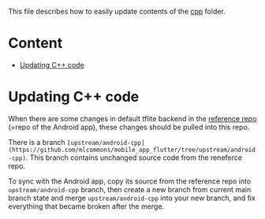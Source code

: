 
This file describes how to easily update contents of the [cpp](/cpp) folder.

# Content

* [Updating C++ code](#updating-C-code)

# Updating C++ code

When there are some changes in default tflite backend
in the [reference repo](https://github.com/mlcommons/mobile_app_open)
(=repo of the Android app),
these changes should be pulled into this repo.

There is a branch
`[upstream/android-cpp](https://github.com/mlcommons/mobile_app_flutter/tree/upstream/android-cpp)`.
This branch contains unchanged source code from the reneferce repo.

To sync with the Android app, copy its source from the reference repo
into `upstream/android-cpp` branch,
then create a new branch from current main branch state
and merge `upstream/android-cpp` into your new branch,
and fix everything that became broken after the merge.
